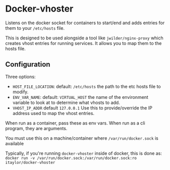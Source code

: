 # Docker-vhoster

Listens on the docker socket for containers to start/end and adds entries for them to your `/etc/hosts` file.

This is designed to be used alongside a tool like `jwilder/nginx-proxy` which creates vhost entries for running services.  It allows you to map them to the hosts file.

## Configuration

Three options:
* `HOST_FILE_LOCATION`: default: `/etc/hosts` the path to the etc hosts file to modify.
* `ENV_VAR_NAME`: default: `VIRTUAL_HOST` the name of the environment variable to look at to determine what vhosts to add.
* `VHOST_IP_ADDR` default `127.0.0.1` Use this to provide/override the IP address used to map the vhost entries.

When run as a container, pass these as env vars.  When run as a cli program, they are arguments.

You must use this on a machine/container where `/var/run/docker.sock` is available

Typically, if you're running `docker-vhoster` inside of docker, this is done as:
`docker run -v /var/run/docker.sock:/var/run/docker.sock:ro itaylor/docker-vhoster`
